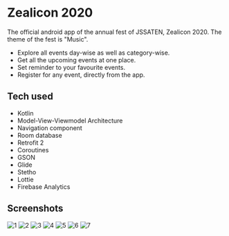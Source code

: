 # Zealicon 2020
The official android app of the annual fest of JSSATEN, Zealicon 2020. The theme of the fest is "Music".

- Explore all events day-wise as well as category-wise.
- Get all the upcoming events at one place.
- Set reminder to your favourite events.
- Register for any event, directly from the app.

## Tech used
- Kotlin
- Model-View-Viewmodel Architecture
- Navigation component
- Room database
- Retrofit 2
- Coroutines
- GSON
- Glide
- Stetho
- Lottie
- Firebase Analytics

## Screenshots
![1](https://lh3.googleusercontent.com/zS2HdVK6WD1YjI4O108kbjPz1AYtoSvkKo4t1vytWNYY1vvhhFH-32ac0SWt53WsqA0=w720-h310-rw)
![2](https://lh3.googleusercontent.com/cMrDiGAcbgLvhovcFnTZ6DAncnbcQ8DLUrxerQaceb1UhFz3UpD_NGONJmsS-XDPff4=w720-h310-rw)
![3](https://lh3.googleusercontent.com/emuIu_nlNhWjjzpP53jcLfdSBe1V_Hc8D7H7HJlWDpN5wcmB_vTWIhjkRMkqWWYydczv=w720-h310-rw)
![4](https://lh3.googleusercontent.com/8h-UWbRjRgeCZtq9Lc8yjExHvCff_8Lq92b6Agwh00V7nDYuIIWlbbTL8XEiGzNZuXbN=w720-h310-rw)
![5](https://lh3.googleusercontent.com/BCklusRvSrnMuMPkWTDDvW2poj2TBdPz201MM9MGAyhGRwpJwYr5Cr6S92E6WBUbng=w720-h310-rw)
![6](https://lh3.googleusercontent.com/fidX9THECWzevGSGYoRxyWNmu6OQZ64mpJs0ZXXBM33kzpKc8B_Z5M65Ax16UyLsEw=w720-h310-rw)
![7](https://lh3.googleusercontent.com/sg6HqfWBmh1e44oD_n7iR4GPBcj9Xe2CopKkFVPJSBFHw6TS1HDE43kQtJT6xXkxNSM=w720-h310-rw)
